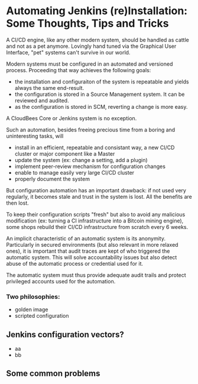 # Automating Jenkins (re)Installation: Some Thoughts, Tips and Tricks

A CI/CD engine, like any other modern system, should be handled as cattle and not as a pet anymore.
Lovingly hand tuned via the Graphical User Interface, "pet" systems can't survive in our world.

Modern systems must be configured in an automated and versioned process. Proceeding that way achieves the following goals:
* the installation and configuraiton of the system is repeatable and yields always the same end-result.
* the configuration is stored in a Source Management system. It can be reviewed and audited.
* as the configuration is stored in SCM, reverting a change is more easy.

A CloudBees Core or Jenkins system is no exception.

Such an automation, besides freeing precious time from a boring and uninteresting tasks, will
* install in an efficient, repeatable and consistant way, a new CI/CD cluster or major component like a Master
* update the system (ex: change a setting, add a plugin)
* implement peer-review mechanism for configuration changes
* enable to manage easily very large CI/CD cluster
* properly document the system

But configuration automation has an important drawback: if not used very regularly, it becomes stale and trust in the system is lost. All the benefits are then lost.

To keep their configuration scripts "fresh" but also to avoid any malicious modification (ex: turning a CI infrastructure into a Bitcoin mining engine), some shops rebuild their CI/CD infrastructure from scratch every 6 weeks. 

An implicit characteristic of an automatic system is its anonymity. Particularly in secured environments (but also relevant in more relaxed ones), it is important that audit traces are kept of who triggered the automatic system. This will solve accountability issues but also detect abuse of the automatic process or credential used for it.

The automatic system must thus provide adequate audit trails and protect privileged accounts used for the automation.

### Two philosophies:
* golden image
* scripted configuration

## Jenkins configuration vectors?
* aa
* bb

## Some common problems

